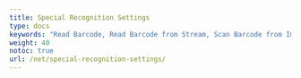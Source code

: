 ```yaml
---
title: Special Recognition Settings
type: docs
keywords: "Read Barcode, Read Barcode from Stream, Scan Barcode from Image, Read Many Barcodes in One Image, Aspose.BarCode, Read Barcode C#"
weight: 40
notoc: true
url: /net/special-recognition-settings/
---
```



